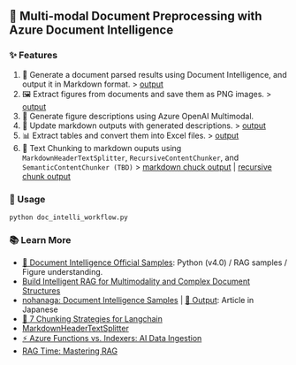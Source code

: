 ## 📄 Multi-modal Document Preprocessing with Azure Document Intelligence

### ✨ Features

1. 📝 Generate a document parsed results using Document Intelligence, and output it in Markdown format. > [output](./output/contoso_raw.md)
1. 🖼️ Extract figures from documents and save them as PNG images. > [output](./output/contoso_figure_2_region_1.png)
1. 🤖 Generate figure descriptions using Azure OpenAI Multimodal.
1. 📝 Update markdown outputs with generated descriptions. > [output](./output/contoso_updated.md)
1. 📊 Extract tables and convert them into Excel files. > [output](./output/contoso_tables.xlsx)
1. 📖 Text Chunking to markdown ouputs using `MarkdownHeaderTextSplitter`, `RecursiveContentChunker`, and `SemanticContentChunker (TBD)` > [markdown chuck output](./output/chunks_contents.json) | [recursive chunk output](./output/chunks_recursive.json)

### 🚀 Usage

```
python doc_intelli_workflow.py
```

### 📚 Learn More

- [📘 Document Intelligence Official Samples](https://github.com/Azure-Samples/document-intelligence-code-samples): Python (v4.0) / RAG samples / Figure understanding.
- [Build Intelligent RAG for Multimodality and Complex Document Structures](https://techcommunity.microsoft.com/blog/azure-ai-services-blog/build-intelligent-rag-for-multimodality-and-complex-document-structure/4118184)
- [nohanaga: Document Intelligence Samples](https://github.com/nohanaga/document-intelligence-samples) | [🔗 Output](https://qiita.com/nohanaga/items/1263f4a6bc909b6524c8): Article in Japanese
- [📖 7 Chunking Strategies for Langchain](https://medium.com/@anixlynch/7-chunking-strategies-for-langchain-b50dac194813#6da7)
- [MarkdownHeaderTextSplitter](https://python.langchain.com/docs/how_to/markdown_header_metadata_splitter/)
- [⚡ Azure Functions vs. Indexers: AI Data Ingestion](https://devblogs.microsoft.com/ise/unlock-ai-search-potential-the-case-for-azure-functions-in-data-ingestion/)
- [RAG Time: Mastering RAG](https://github.com/microsoft/rag-time)
